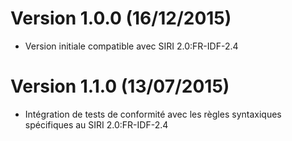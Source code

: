 # Version 1.0.0 (16/12/2015)
* Version initiale compatible avec SIRI 2.0:FR-IDF-2.4

# Version 1.1.0 (13/07/2015)
* Intégration de tests de conformité avec les règles syntaxiques spécifiques au SIRI 2.0:FR-IDF-2.4
